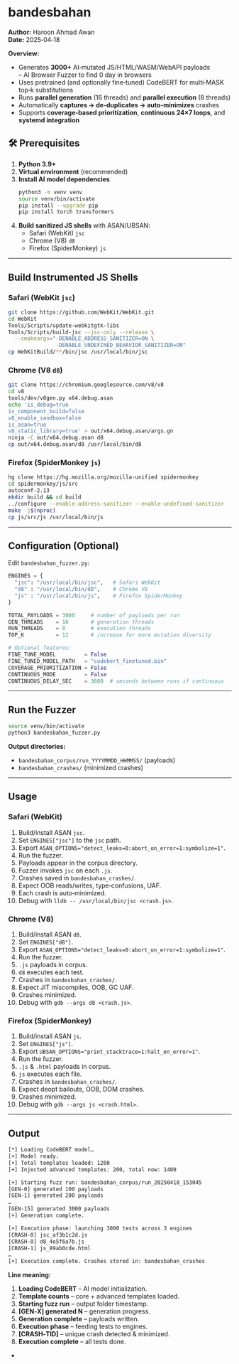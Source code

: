 # bandesbahan

**Author:** Haroon Ahmad Awan  
**Date:** 2025‑04‑18  

**Overview:**
- Generates **3000+** AI‑mutated JS/HTML/WASM/WebAPI payloads  
– AI Browser Fuzzer to find 0 day in browsers
- Uses pretrained (and optionally fine‑tuned) CodeBERT for multi‑MASK top‑k substitutions  
- Runs **parallel generation** (16 threads) and **parallel execution** (8 threads)  
- Automatically **captures → de‑duplicates → auto‑minimizes** crashes  
- Supports **coverage‑based prioritization**, **continuous 24×7 loops**, and **systemd integration**  

## 🛠 Prerequisites

1. **Python 3.9+**  
2. **Virtual environment** (recommended)  
3. **Install AI model dependencies**  
   ```bash
   python3 -m venv venv
   source venv/bin/activate
   pip install --upgrade pip
   pip install torch transformers
   ```  
4. **Build sanitized JS shells** with ASAN/UBSAN:  
   - Safari (WebKit) `jsc`  
   - Chrome (V8)     `d8`  
   - Firefox (SpiderMonkey) `js`  

---

## Build Instrumented JS Shells

### Safari (WebKit `jsc`)
```bash
git clone https://github.com/WebKit/WebKit.git
cd WebKit
Tools/Scripts/update-webkitgtk-libs
Tools/Scripts/build-jsc --jsc-only --release \
  --cmakeargs="-DENABLE_ADDRESS_SANITIZER=ON \
               -DENABLE_UNDEFINED_BEHAVIOR_SANITIZER=ON"
cp WebKitBuild/**/bin/jsc /usr/local/bin/jsc
```

### Chrome (V8 `d8`)
```bash
git clone https://chromium.googlesource.com/v8/v8
cd v8
tools/dev/v8gen.py x64.debug.asan
echo 'is_debug=true
is_component_build=false
v8_enable_sandbox=false
is_asan=true
v8_static_library=true' > out/x64.debug.asan/args.gn
ninja -C out/x64.debug.asan d8
cp out/x64.debug.asan/d8 /usr/local/bin/d8
```

### Firefox (SpiderMonkey `js`)
```bash
hg clone https://hg.mozilla.org/mozilla-unified spidermonkey
cd spidermonkey/js/src
autoconf-2.13
mkdir build && cd build
../configure --enable-address-sanitizer --enable-undefined-sanitizer
make -j$(nproc)
cp js/src/js /usr/local/bin/js
```

---

## Configuration (Optional)

Edit `bandesbahan_fuzzer.py`:

```python
ENGINES = {
  "jsc": "/usr/local/bin/jsc",   # Safari WebKit
  "d8" : "/usr/local/bin/d8",    # Chrome V8
  "js" : "/usr/local/bin/js",    # Firefox SpiderMonkey
}

TOTAL_PAYLOADS = 3000     # number of payloads per run
GEN_THREADS    = 16       # generation threads
RUN_THREADS    = 8        # execution threads
TOP_K          = 12       # increase for more mutation diversity

# Optional features:
FINE_TUNE_MODEL         = False
FINE_TUNED_MODEL_PATH   = "codebert_finetuned.bin"
COVERAGE_PRIORITIZATION = False
CONTINUOUS_MODE         = False
CONTINUOUS_DELAY_SEC    = 3600  # seconds between runs if continuous
```

---

## Run the Fuzzer

```bash
source venv/bin/activate
python3 bandesbahan_fuzzer.py
```

**Output directories:**
- `bandesbahan_corpus/run_YYYYMMDD_HHMMSS/` (payloads)  
- `bandesbahan_crashes/`                (minimized crashes)  

---

## Usage

### Safari (WebKit)
1. Build/install ASAN `jsc`.  
2. Set `ENGINES["jsc"]` to the `jsc` path.  
3. Export `ASAN_OPTIONS="detect_leaks=0:abort_on_error=1:symbolize=1"`.  
4. Run the fuzzer.  
5. Payloads appear in the corpus directory.  
6. Fuzzer invokes `jsc` on each `.js`.  
7. Crashes saved in `bandesbahan_crashes/`.  
8. Expect OOB reads/writes, type‑confusions, UAF.  
9. Each crash is auto‑minimized.  
10. Debug with `lldb -- /usr/local/bin/jsc <crash.js>`.

### Chrome (V8)
1. Build/install ASAN `d8`.  
2. Set `ENGINES["d8"]`.  
3. Export `ASAN_OPTIONS="detect_leaks=0:abort_on_error=1:symbolize=1"`.  
4. Run the fuzzer.  
5. `.js` payloads in corpus.  
6. `d8` executes each test.  
7. Crashes in `bandesbahan_crashes/`.  
8. Expect JIT miscompiles, OOB, GC UAF.  
9. Crashes minimized.  
10. Debug with `gdb --args d8 <crash.js>`.

### Firefox (SpiderMonkey)
1. Build/install ASAN `js`.  
2. Set `ENGINES["js"]`.  
3. Export `UBSAN_OPTIONS="print_stacktrace=1:halt_on_error=1"`.  
4. Run the fuzzer.  
5. `.js` & `.html` payloads in corpus.  
6. `js` executes each file.  
7. Crashes in `bandesbahan_crashes/`.  
8. Expect deopt bailouts, OOB, DOM crashes.  
9. Crashes minimized.  
10. Debug with `gdb --args js <crash.html>`.

---

##  Output

```bash
[*] Loading CodeBERT model…
[+] Model ready.
[+] Total templates loaded: 1200
[+] Injected advanced templates: 200, total now: 1400

[+] Starting fuzz run: bandesbahan_corpus/run_20250418_153045
[GEN-0] generated 100 payloads
[GEN-1] generated 200 payloads
…
[GEN-15] generated 3000 payloads
[+] Generation complete.

[+] Execution phase: launching 3000 tests across 3 engines
[CRASH-0] jsc_af3b1c2d.js
[CRASH-0] d8_4e5f6a7b.js
[CRASH-1] js_89ab0cde.html
…
[+] Execution complete. Crashes stored in: bandesbahan_crashes
```

**Line meaning:**
1. **Loading CodeBERT** – AI model initialization.  
2. **Template counts** – core + advanced templates loaded.  
3. **Starting fuzz run** – output folder timestamp.  
4. **[GEN‑X] generated N** – generation progress.  
5. **Generation complete** – payloads written.  
6. **Execution phase** – feeding tests to engines.  
7. **[CRASH‑TID]** – unique crash detected & minimized.  
8. **Execution complete** – all tests done.

-
